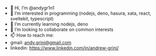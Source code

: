 - 👋 Hi, I’m @andygr1n1
- 👀 I’m interested in programming (nodejs, deno, hasura, xata, react, sveltekit, typescript)
- 🌱 I’m currently learning nodejs, deno
- 💞️ I’m looking to collaborate on common interests
- 📫 How to reach me:
- gmail: andy.grini@gmail.com
- linkedin: https://www.linkedin.com/in/andrew-grini/

